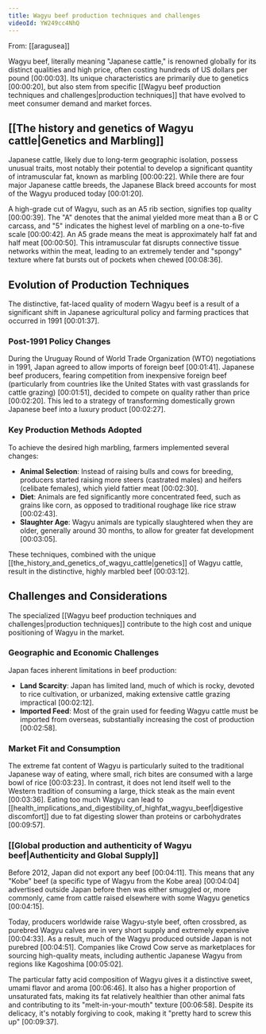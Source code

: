 ```yaml
---
title: Wagyu beef production techniques and challenges
videoId: YW249cc4NhQ
---
```


From: [[aragusea]] <br/> 

Wagyu beef, literally meaning "Japanese cattle," is renowned globally for its distinct qualities and high price, often costing hundreds of US dollars per pound <a class="yt-timestamp" data-t="00:00:03">[00:00:03]</a>. Its unique characteristics are primarily due to genetics <a class="yt-timestamp" data-t="00:00:20">[00:00:20]</a>, but also stem from specific [[Wagyu beef production techniques and challenges|production techniques]] that have evolved to meet consumer demand and market forces.

## [[The history and genetics of Wagyu cattle|Genetics and Marbling]]
Japanese cattle, likely due to long-term geographic isolation, possess unusual traits, most notably their potential to develop a significant quantity of intramuscular fat, known as marbling <a class="yt-timestamp" data-t="00:00:22">[00:00:22]</a>. While there are four major Japanese cattle breeds, the Japanese Black breed accounts for most of the Wagyu produced today <a class="yt-timestamp" data-t="00:01:20">[00:01:20]</a>.

A high-grade cut of Wagyu, such as an A5 rib section, signifies top quality <a class="yt-timestamp" data-t="00:00:39">[00:00:39]</a>. The "A" denotes that the animal yielded more meat than a B or C carcass, and "5" indicates the highest level of marbling on a one-to-five scale <a class="yt-timestamp" data-t="00:00:42">[00:00:42]</a>. An A5 grade means the meat is approximately half fat and half meat <a class="yt-timestamp" data-t="00:00:50">[00:00:50]</a>. This intramuscular fat disrupts connective tissue networks within the meat, leading to an extremely tender and "spongy" texture where fat bursts out of pockets when chewed <a class="yt-timestamp" data-t="00:08:36">[00:08:36]</a>.

## Evolution of Production Techniques

The distinctive, fat-laced quality of modern Wagyu beef is a result of a significant shift in Japanese agricultural policy and farming practices that occurred in 1991 <a class="yt-timestamp" data-t="00:01:37">[00:01:37]</a>.

### Post-1991 Policy Changes
During the Uruguay Round of World Trade Organization (WTO) negotiations in 1991, Japan agreed to allow imports of foreign beef <a class="yt-timestamp" data-t="00:01:41">[00:01:41]</a>. Japanese beef producers, fearing competition from inexpensive foreign beef (particularly from countries like the United States with vast grasslands for cattle grazing) <a class="yt-timestamp" data-t="00:01:51">[00:01:51]</a>, decided to compete on quality rather than price <a class="yt-timestamp" data-t="00:02:20">[00:02:20]</a>. This led to a strategy of transforming domestically grown Japanese beef into a luxury product <a class="yt-timestamp" data-t="00:02:27">[00:02:27]</a>.

### Key Production Methods Adopted
To achieve the desired high marbling, farmers implemented several changes:
*   **Animal Selection**: Instead of raising bulls and cows for breeding, producers started raising more steers (castrated males) and heifers (celibate females), which yield fattier meat <a class="yt-timestamp" data-t="00:02:30">[00:02:30]</a>.
*   **Diet**: Animals are fed significantly more concentrated feed, such as grains like corn, as opposed to traditional roughage like rice straw <a class="yt-timestamp" data-t="00:02:43">[00:02:43]</a>.
*   **Slaughter Age**: Wagyu animals are typically slaughtered when they are older, generally around 30 months, to allow for greater fat development <a class="yt-timestamp" data-t="00:03:05">[00:03:05]</a>.

These techniques, combined with the unique [[the_history_and_genetics_of_wagyu_cattle|genetics]] of Wagyu cattle, result in the distinctive, highly marbled beef <a class="yt-timestamp" data-t="00:03:12">[00:03:12]</a>.

## Challenges and Considerations

The specialized [[Wagyu beef production techniques and challenges|production techniques]] contribute to the high cost and unique positioning of Wagyu in the market.

### Geographic and Economic Challenges
Japan faces inherent limitations in beef production:
*   **Land Scarcity**: Japan has limited land, much of which is rocky, devoted to rice cultivation, or urbanized, making extensive cattle grazing impractical <a class="yt-timestamp" data-t="00:02:12">[00:02:12]</a>.
*   **Imported Feed**: Most of the grain used for feeding Wagyu cattle must be imported from overseas, substantially increasing the cost of production <a class="yt-timestamp" data-t="00:02:58">[00:02:58]</a>.

### Market Fit and Consumption
The extreme fat content of Wagyu is particularly suited to the traditional Japanese way of eating, where small, rich bites are consumed with a large bowl of rice <a class="yt-timestamp" data-t="00:03:23">[00:03:23]</a>. In contrast, it does not lend itself well to the Western tradition of consuming a large, thick steak as the main event <a class="yt-timestamp" data-t="00:03:36">[00:03:36]</a>. Eating too much Wagyu can lead to [[health_implications_and_digestibility_of_highfat_wagyu_beef|digestive discomfort]] due to fat digesting slower than proteins or carbohydrates <a class="yt-timestamp" data-t="00:09:57">[00:09:57]</a>.

### [[Global production and authenticity of Wagyu beef|Authenticity and Global Supply]]
Before 2012, Japan did not export any beef <a class="yt-timestamp" data-t="00:04:11">[00:04:11]</a>. This means that any "Kobe" beef (a specific type of Wagyu from the Kobe area) <a class="yt-timestamp" data-t="00:04:04">[00:04:04]</a> advertised outside Japan before then was either smuggled or, more commonly, came from cattle raised elsewhere with some Wagyu genetics <a class="yt-timestamp" data-t="00:04:15">[00:04:15]</a>.

Today, producers worldwide raise Wagyu-style beef, often crossbred, as purebred Wagyu calves are in very short supply and extremely expensive <a class="yt-timestamp" data-t="00:04:33">[00:04:33]</a>. As a result, much of the Wagyu produced outside Japan is not purebred <a class="yt-timestamp" data-t="00:04:51">[00:04:51]</a>. Companies like Crowd Cow serve as marketplaces for sourcing high-quality meats, including authentic Japanese Wagyu from regions like Kagoshima <a class="yt-timestamp" data-t="00:05:02">[00:05:02]</a>.

The particular fatty acid composition of Wagyu gives it a distinctive sweet, umami flavor and aroma <a class="yt-timestamp" data-t="00:06:46">[00:06:46]</a>. It also has a higher proportion of unsaturated fats, making its fat relatively healthier than other animal fats and contributing to its "melt-in-your-mouth" texture <a class="yt-timestamp" data-t="00:06:58">[00:06:58]</a>. Despite its delicacy, it's notably forgiving to cook, making it "pretty hard to screw this up" <a class="yt-timestamp" data-t="00:09:37">[00:09:37]</a>.